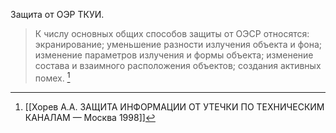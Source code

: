 Защита от ОЭР ТКУИ.
>К числу основных общих способов защиты от ОЭСР относятся:
> экранирование;
>  уменьшение разности излучения объекта и фона;
>  изменение параметров излучения и формы объекта;
>  изменение состава и взаимного расположения объектов;
>  создания активных помех.
>  [^1] 


[^1]:[[Хорев А.А. ЗАЩИТА ИНФОРМАЦИИ ОТ УТЕЧКИ ПО ТЕХНИЧЕСКИМ КАНАЛАМ — Москва 1998]]
